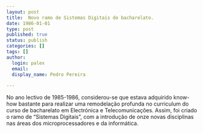 ```yaml
---
layout: post
title:  Novo ramo de Sistemas Digitais do bacharelato.
date: 1986-01-01
type: post
published: true
status: publish
categories: []
tags: []
author:
  login: palex
  email: 
  display_name: Pedro Pereira
  
---
```


No ano lectivo de 1985-1986, considerou-se que estava adquirido know-how
bastante para realizar uma remodelação profunda no curriculum do curso de
bacharelato em Electrónica e Telecomunicações. Assim, foi criado o ramo de
“Sistemas Digitais”, com a introdução de onze novas disciplinas nas áreas dos
microprocessadores e da informática.